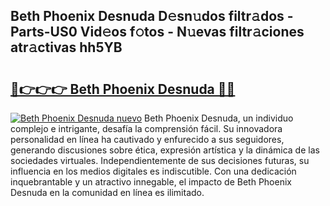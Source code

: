 ## Beth Phoenix Desnuda D𝚎sn𝚞dos filtr𝚊dos - Parts-US0 Vid𝚎os f𝚘tos - N𝚞evas filtr𝚊ciones atr𝚊ctivas hh5YB

# <h2><a href="http://mb18qz.tromn.icu/?c=Beth+Phoenix+Desnuda">🔗👉👉👉 Beth Phoenix Desnuda 🔗🔗</a></h2>

[![Beth Phoenix Desnuda nuevo](https://i.imgur.com/pEAQMta.gif)](http://mb18qz.tromn.icu/?c=Beth+Phoenix+Desnuda)
Beth Phoenix Desnuda, un individuo complejo e intrigante, desafía la comprensión fácil. Su innovadora personalidad en línea ha cautivado y enfurecido a sus seguidores, generando discusiones sobre ética, expresión artística y la dinámica de las sociedades virtuales. Independientemente de sus decisiones futuras, su influencia en los medios digitales es indiscutible. Con una dedicación inquebrantable y un atractivo innegable, el impacto de Beth Phoenix Desnuda en la comunidad en línea es ilimitado.
